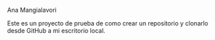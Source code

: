 Ana Mangialavori

Este es un proyecto de prueba de como crear un repositorio y clonarlo desde GitHub a mi escritorio local.
